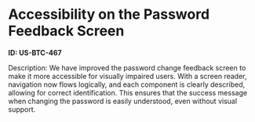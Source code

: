 # Accessibility on the Password Feedback Screen

**ID: US-BTC-467**

Description: We have improved the password change feedback screen to make it more accessible for visually impaired users. With a screen reader, navigation now flows logically, and each component is clearly described, allowing for correct identification. This ensures that the success message when changing the password is easily understood, even without visual support.